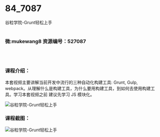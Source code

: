 # 84_7087
谷粒学院-Grunt轻松上手
<br/></br>
<h3>微:mukewang8 资源编号：527087</h3>
<br/></br>
<h3>课程介绍：</h3>
<p>本套视频主要讲解当前开发中流行的三种自动化构建工具: <a title="查看与 Grunt 相关的文章" target="_blank">Grunt</a>, Gulp, webpack。从理解什么是构建工具，为什么要用构建工具，到如何去使用构建工具。学习本套视频之前 建议先学习 JS 模块化。</p>
<p><img src="https://www.ko996.com/wp-content/uploads/img/2019/09/1-34-300x247.png" alt="谷粒学院-Grunt轻松上手"></p>
<h3>课程截图：</h3>
<p><img src="https://www.ko996.com/wp-content/uploads/img/2019/09/2-51.png" alt="谷粒学院-Grunt轻松上手"></p>
